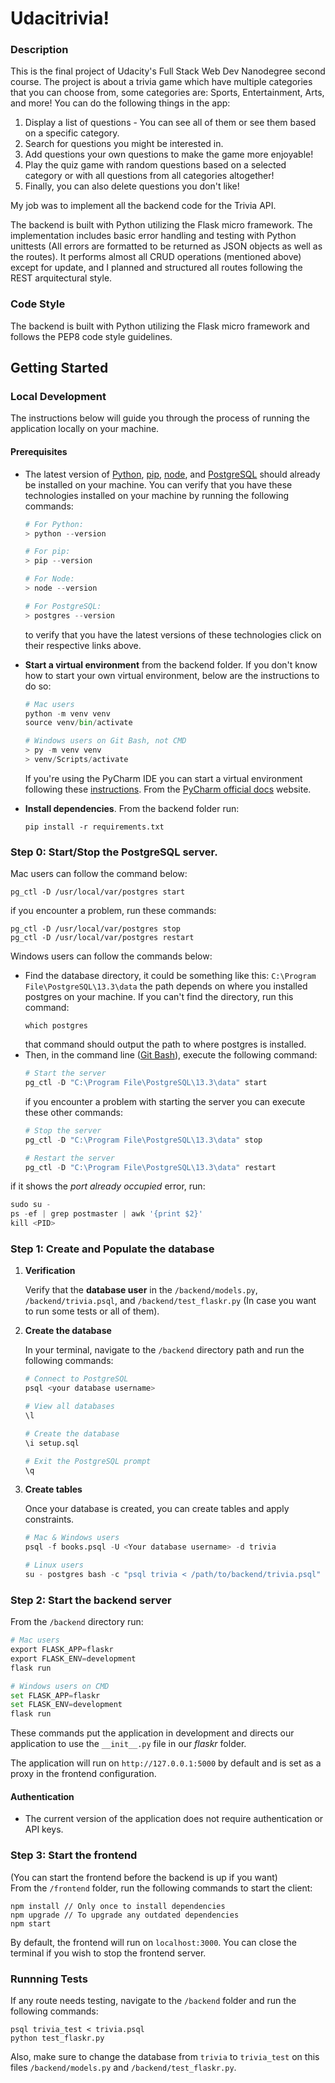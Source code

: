 # Udacitrivia!

### Description
This is the final project of Udacity's Full Stack Web Dev Nanodegree second 
course. The project is about a trivia game which have multiple categories that
you can choose from, some categories are: Sports, Entertainment, Arts, 
and more! You can do the following things in the app:

1. Display a list of questions - You can see all of them or see them based on a
specific category.
2. Search for questions you might be interested in.
3. Add questions your own questions to make the game more enjoyable!
4. Play the quiz game with random questions based on a selected category or
with all questions from all categories altogether!
5. Finally, you can also delete questions you don't like!

My job was to implement all the backend code for the Trivia 
API. 

The backend is built with Python utilizing the Flask micro framework.
The implementation includes basic error handling and testing with Python
unittests (All errors are formatted to be returned as JSON objects as 
well as the routes). It performs almost all CRUD operations (mentioned above)
except for update, and I planned and structured all routes following the
REST arquitectural style.
                                                            

### Code Style
The backend is built with Python utilizing the Flask micro framework and 
follows the PEP8 code style guidelines.


## Getting Started

### Local Development
The instructions below will guide you through the process of running the 
application locally on your machine.

#### Prerequisites

* The latest version of [Python](https://www.python.org/downloads/), 
[pip](https://pip.pypa.io/en/stable/getting-started/), 
[node](https://nodejs.org/en/), and [PostgreSQL](https://www.postgresql.org/)
should already be installed on your machine.
You can verify that you have these technologies installed on your machine by 
running the following commands:
    ``` py
    # For Python:
    > python --version
    
    # For pip:
    > pip --version
    
    # For Node:
    > node --version
    
    # For PostgreSQL:
    > postgres --version
    ```
    to verify that you have the latest versions of these technologies click on
    their respective links above.


* **Start a virtual environment** from the backend folder. If you don't know
how to start your own virtual environment, below are the instructions to do so:

    ``` py
    # Mac users
    python -m venv venv 
    source venv/bin/activate
    
    # Windows users on Git Bash, not CMD
    > py -m venv venv
    > venv/Scripts/activate
    ```

    If you're using the PyCharm IDE you can start a virtual environment following 
    these [instructions](https://www.jetbrains.com/help/pycharm/creating-virtual-environment.html#python_create_virtual_env).
    From the [PyCharm official docs](https://www.jetbrains.com/help/pycharm/quick-start-guide.html) website.


* **Install dependencies**. From the backend folder run:
    ```
    pip install -r requirements.txt
    ```

### Step 0: Start/Stop the PostgreSQL server.
Mac users can follow the command below:
``` 
pg_ctl -D /usr/local/var/postgres start
```
if you encounter a problem, run these commands:
```
pg_ctl -D /usr/local/var/postgres stop
pg_ctl -D /usr/local/var/postgres restart
```

Windows users can follow the commands below:
* Find the database directory, it could be something like this: 
`C:\Program File\PostgreSQL\13.3\data` the path depends on where you installed
postgres on your machine. If you can't find the directory, run this command:
    ```
    which postgres
    ```
    that command should output the path to where postgres is installed.
* Then, in the command line ([Git Bash](https://git-scm.com/downloads)),
execute the following command:
    ``` py
    # Start the server
    pg_ctl -D "C:\Program File\PostgreSQL\13.3\data" start
    ```
    if you encounter a problem with starting the server you can execute these
    other commands:
    ``` py
    # Stop the server
    pg_ctl -D "C:\Program File\PostgreSQL\13.3\data" stop
  
    # Restart the server
    pg_ctl -D "C:\Program File\PostgreSQL\13.3\data" restart
    ```
if it shows the *port already occupied* error, run:
``` py
sudo su -
ps -ef | grep postmaster | awk '{print $2}'
kill <PID>
```

### Step 1: Create and Populate the database
1. **Verification**

    Verify that the **database user** in the `/backend/models.py`, 
    `/backend/trivia.psql`, and `/backend/test_flaskr.py` (In case you want to
    run some tests or all of them).
2. **Create the database** 

   In your terminal, navigate to the `/backend` 
directory path and run the following commands:
   ``` py
   # Connect to PostgreSQL
   psql <your database username>
   
   # View all databases
   \l
   
   # Create the database
   \i setup.sql
   
   # Exit the PostgreSQL prompt
   \q
   ```
3. **Create tables** 

   Once your database is created, you can create tables and apply 
   constraints.
   
   ``` py
   # Mac & Windows users
   psql -f books.psql -U <Your database username> -d trivia
   
   # Linux users
   su - postgres bash -c "psql trivia < /path/to/backend/trivia.psql"
   ```

### Step 2: Start the backend server
From the `/backend` directory run:
``` py
# Mac users
export FLASK_APP=flaskr
export FLASK_ENV=development
flask run

# Windows users on CMD
set FLASK_APP=flaskr
set FLASK_ENV=development
flask run
```
These commands put the application in development and directs our application to 
use the `__init__.py` file in our *flaskr* folder.

The application will run on `http://127.0.0.1:5000` by default and is set as
a proxy in the frontend configuration. 

#### Authentication
- The current version of the application does not require authentication or 
API keys.

### Step 3: Start the frontend
(You can start the frontend before the backend is up if you want) \
From the `/frontend` folder, run the following commands to start the client:
```
npm install // Only once to install dependencies
npm upgrade // To upgrade any outdated dependencies
npm start
```
By default, the frontend will run on `localhost:3000`. You can close the 
terminal if you wish to stop the frontend server.

### Runnning Tests
If any route needs testing, navigate to the `/backend` folder and
run the following commands:
```
psql trivia_test < trivia.psql
python test_flaskr.py
```
Also, make sure to change the database from `trivia` to `trivia_test` 
on this files `/backend/models.py` and `/backend/test_flaskr.py`.

